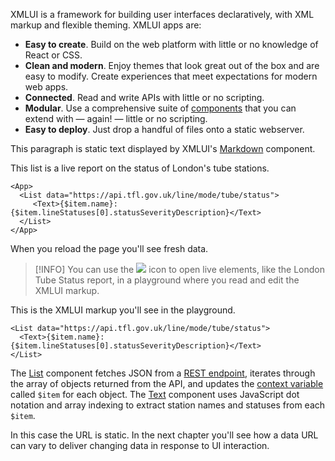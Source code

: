 XMLUI is a framework for building user interfaces declaratively, with XML markup and flexible theming. XMLUI apps are:

- **Easy to create**. Build on the web platform with little or no knowledge of React or CSS.
- **Clean and modern**. Enjoy themes that look great out of the box and are easy to modify. Create experiences that meet expectations for modern web apps.
- **Connected**. Read and write APIs with little or no scripting.
- **Modular**. Use a comprehensive suite of [components](/components/_overview) that you can extend with — again! — little or no scripting.
- **Easy to deploy**. Just drop a handful of files onto a static webserver.

This paragraph is static text displayed by XMLUI's [Markdown](/components/Markdown) component.

This list is a live report on the status of London's tube stations.

```xmlui-pg name="London Tube Status"
<App>
  <List data="https://api.tfl.gov.uk/line/mode/tube/status">
     <Text>{$item.name}: {$item.lineStatuses[0].statusSeverityDescription}</Text>
  </List>
</App>
```

When you reload the page you'll see fresh data.

> [!INFO]
> You can use the ![](/resources/pg-popout.svg) icon to open live elements, like the London Tube Status report, in a playground where you read and edit the XMLUI markup.

This is the XMLUI markup you'll see in the playground.

```xmlui
<List data="https://api.tfl.gov.uk/line/mode/tube/status">
  <Text>{$item.name}: {$item.lineStatuses[0].statusSeverityDescription}</Text>
</List>
```

The [List](/components/List) component fetches JSON from a <a href="https://api.tfl.gov.uk/line/mode/tube/status" target="_blank">REST endpoint</a>, iterates through the array of objects returned from the API, and updates the [context variable](context-variables) called `$item` for each object. The [Text](/components/Text) component uses JavaScript dot notation and array indexing to extract station names and statuses from each `$item`.

In this case the URL is static. In the next chapter you'll see how a data URL can vary to deliver changing data in response to UI interaction.
